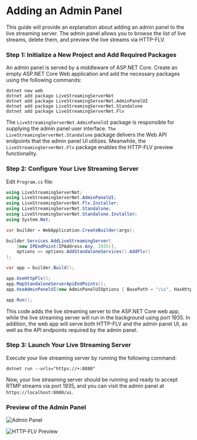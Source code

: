 # Adding an Admin Panel

This guide will provide an explanation about adding an admin panel to the live streaming server. The admin panel allows you to browse the list of live streams, delete them, and preview the live streams via HTTP-FLV.

### Step 1: Initialize a New Project and Add Required Packages

An admin panel is served by a middleware of ASP.NET Core. Create an empty ASP.NET Core Web application and add the necessary packages using the following commands:

```
dotnet new web
dotnet add package LiveStreamingServerNet
dotnet add package LiveStreamingServerNet.AdminPanelUI
dotnet add package LiveStreamingServerNet.Standalone
dotnet add package LiveStreamingServerNet.Flv
```

The `LiveStreamingServerNet.AdminPanelUI` package is responsible for supplying the admin panel user interface. `The LiveStreamingServerNet.Standalone` package delivers the Web API endpoints that the admin panel UI utilizes. Meanwhile, the `LiveStreamingServerNet.Flv` package enables the HTTP-FLV preview functionality.

### Step 2: Configure Your Live Streaming Server

Edit `Program.cs` file:

```cs linenums="1"
using LiveStreamingServerNet;
using LiveStreamingServerNet.AdminPanelUI;
using LiveStreamingServerNet.Flv.Installer;
using LiveStreamingServerNet.Standalone;
using LiveStreamingServerNet.Standalone.Installer;
using System.Net;

var builder = WebApplication.CreateBuilder(args);

builder.Services.AddLiveStreamingServer(
    [new IPEndPoint(IPAddress.Any, 1935)],
    options => options.AddStandaloneServices().AddFlv()
);

var app = builder.Build();

app.UseHttpFlv();
app.MapStandaloneServerApiEndPoints();
app.UseAdminPanelUI(new AdminPanelUIOptions { BasePath = "/ui", HasHttpFlvPreview = true });

app.Run();
```

This code adds the live streaming server to the ASP.NET Core web app, while the live streaming server will run in the background using port 1935. In addition, the web app will serve both HTTP-FLV and the admin panel UI, as well as the API endpoints required by the admin panel.

### Step 3: Launch Your Live Streaming Server

Execute your live streaming server by running the following command:

```
dotnet run --urls="https://+:8080"
```

Now, your live streaming server should be running and ready to accept RTMP streams via port 1935, and you can visit the admin panel at `https://localhost:8080/ui`.

### Preview of the Admin Panel

![Admin Panel](../../assets/images/admin-panel.jpeg)

![HTTP-FLV Preview](../../assets/images/http-flv-preview.jpeg)
